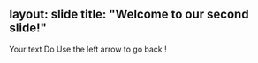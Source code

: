 layout: slide
title: "Welcome to our second slide!"
---
Your text
Do Use the left arrow to go back !
